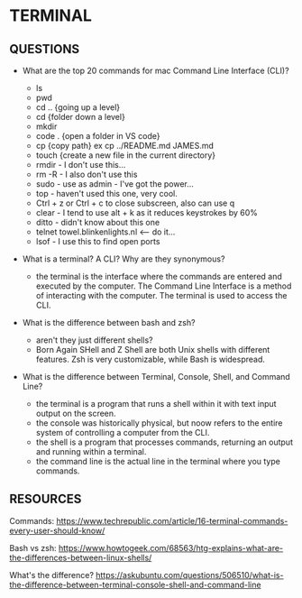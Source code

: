 # TERMINAL

## QUESTIONS

- What are the top 20 commands for mac Command Line Interface (CLI)?
  - ls
  - pwd
  - cd .. {going up a level}
  - cd {folder down a level}
  - mkdir
  - code . {open a folder in VS code}
  - cp {copy path} ex cp ../README.md JAMES.md
  - touch {create a new file in the current directory}
  - rmdir - I don't use this...
  - rm -R - I also don't use this
  - sudo - use as admin - I've got the power...
  - top - haven't used this one, very cool.
  - Ctrl + z or Ctrl + c to close subscreen, also can use q
  - clear - I tend to use alt + k as it reduces keystrokes by 60%
  - ditto - didn't know about this one
  - telnet towel.blinkenlights.nl <-- do it...
  - lsof - I use this to find open ports

- What is a terminal? A CLI? Why are they synonymous?
  - the terminal is the interface where the commands are entered and executed by the computer. The Command Line Interface is a method of interacting with the computer. The terminal is used to access the CLI.
- What is the difference between bash and zsh?
  - aren't they just different shells?
  - Born Again SHell and Z Shell are both Unix shells with different features. Zsh is very customizable, while Bash is widespread.
- What is the difference between Terminal, Console, Shell, and Command Line?
  - the terminal is a program that runs a shell within it with text input output on the screen.
  - the console was historically physical, but noow refers to the entire system of controlling a computer from the CLI.
  - the shell is a program that processes commands, returning an output and running within a terminal.
  - the command line is the actual line in the terminal where you type commands. 

## RESOURCES

Commands:
https://www.techrepublic.com/article/16-terminal-commands-every-user-should-know/

Bash vs zsh:
https://www.howtogeek.com/68563/htg-explains-what-are-the-differences-between-linux-shells/

What's the difference?
https://askubuntu.com/questions/506510/what-is-the-difference-between-terminal-console-shell-and-command-line
